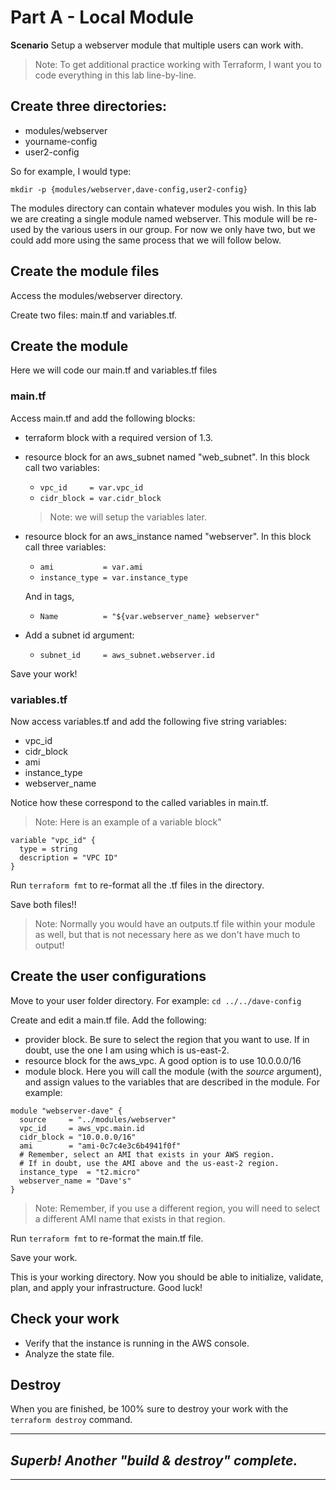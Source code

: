 # Part A - Local Module
**Scenario** Setup a webserver module that multiple users can work with.

> Note: To get additional practice working with Terraform, I want you to code everything in this lab line-by-line.

## Create three directories: 
  - modules/webserver
  - yourname-config
  - user2-config

So for example, I would type:

`mkdir -p {modules/webserver,dave-config,user2-config}`

The modules directory can contain whatever modules you wish. In this lab we are creating a single module named webserver.
This module will be re-used by the various users in our group. For now we only have two, but we could add more using the same process that we will follow below.

## Create the module files 
Access the modules/webserver directory. 

Create two files: main.tf and variables.tf.

## Create the module
Here we will code our main.tf and variables.tf files

### main.tf
Access main.tf and add the following blocks:
- terraform block with a required version of 1.3.
- resource block for an aws_subnet named "web_subnet". In this block call two variables:
  - `vpc_id     = var.vpc_id`
  - `cidr_block = var.cidr_block`
  > Note: we will setup the variables later.
- resource block for an aws_instance named "webserver". In this block call three variables:
  - `ami           = var.ami`
  - `instance_type = var.instance_type`
  
  And in tags, 
  - `Name          = "${var.webserver_name} webserver"`
- Add a subnet id argument: 
  - `subnet_id     = aws_subnet.webserver.id`

Save your work!

### variables.tf
Now access variables.tf and add the following five string variables:
- vpc_id
- cidr_block
- ami
- instance_type
- webserver_name

Notice how these correspond to the called variables in main.tf.

> Note: Here is an example of a variable block"
```
variable "vpc_id" {
  type = string
  description = "VPC ID"
}
```

Run `terraform fmt` to re-format all the .tf files in the directory.

Save both files!!

> Note: Normally you would have an outputs.tf file within your module as well, but that is not necessary here as we don't have much to output!

## Create the user configurations
Move to your user folder directory. For example:
`cd ../../dave-config`

Create and edit a main.tf file. Add the following:
- provider block. Be sure to select the region that you want to use. If in doubt, use the one I am using which is us-east-2.
- resource block for the aws_vpc. A good option is to use 10.0.0.0/16
- module block. Here you will call the module (with the *source* argument), and assign values to the variables that are described in the module. For example:
```
module "webserver-dave" {
  source     = "../modules/webserver"
  vpc_id     = aws_vpc.main.id
  cidr_block = "10.0.0.0/16"
  ami        = "ami-0c7c4e3c6b4941f0f"
  # Remember, select an AMI that exists in your AWS region.
  # If in doubt, use the AMI above and the us-east-2 region.
  instance_type  = "t2.micro"
  webserver_name = "Dave's"
}
```
> Note: Remember, if you use a different region, you will need to select a different AMI name that exists in that region.

Run `terraform fmt` to re-format the main.tf file.

Save your work.

This is your working directory. Now you should be able to initialize, validate, plan, and apply your infrastructure. Good luck!

## Check your work
- Verify that the instance is running in the AWS console.
- Analyze the state file.

## Destroy
When you are finished, be 100% sure to destroy your work with the `terraform destroy` command.

---
## *Superb! Another "build & destroy" complete.*
---